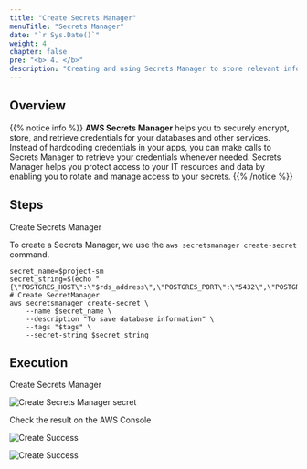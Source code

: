 ```yaml
---
title: "Create Secrets Manager"
menuTitle: "Secrets Manager"
date: "`r Sys.Date()`"
weight: 4
chapter: false
pre: "<b> 4. </b>"
description: "Creating and using Secrets Manager to store relevant information for DB Instance used in application"
---
```


## Overview

{{% notice info %}}
**AWS Secrets Manager** helps you to securely encrypt, store, and retrieve credentials for your databases and other services. Instead of hardcoding credentials in your apps, you can make calls to Secrets Manager to retrieve your credentials whenever needed. Secrets Manager helps you protect access to your IT resources and data by enabling you to rotate and manage access to your secrets.
{{% /notice %}}

## Steps

Create Secrets Manager

To create a Secrets Manager, we use the `aws secretsmanager create-secret` command.

```shell
secret_name=$project-sm
secret_string=$(echo "{\"POSTGRES_HOST\":\"$rds_address\",\"POSTGRES_PORT\":\"5432\",\"POSTGRES_DB\":\"$rds_db_name\",\"POSTGRES_USERNAME\":\"$rds_db_username\",\"POSTGRES_PASSWORD\":\"$rds_db_password\"}")
# Create SecretManager
aws secretsmanager create-secret \
    --name $secret_name \
    --description "To save database information" \
    --tags "$tags" \
    --secret-string $secret_string
```

## Execution

Create Secrets Manager

![Create Secrets Manager secret](/images/4-secretsmanager/4.1.png)

Check the result on the AWS Console

![Create Success](/images/4-secretsmanager/4.2.png)

![Create Success](/images/4-secretsmanager/4.3.png)